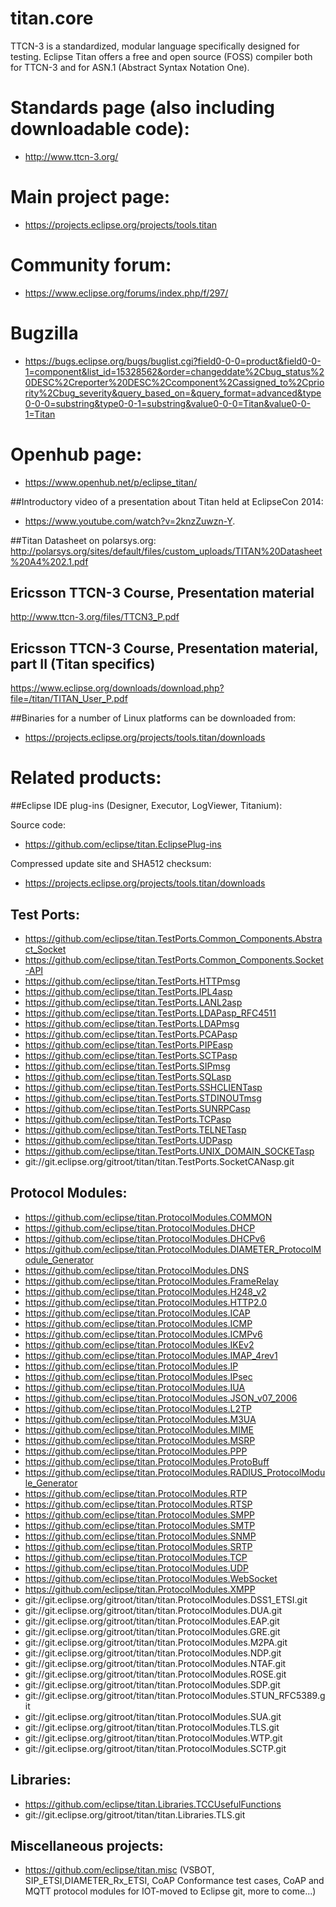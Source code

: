 # titan.core

TTCN-3 is a standardized, modular language specifically designed for testing. 
Eclipse Titan offers a free and open source (FOSS) compiler both for TTCN-3 and for 
ASN.1 (Abstract Syntax Notation One).

# Standards page (also including downloadable code):

* http://www.ttcn-3.org/

# Main project page:

* https://projects.eclipse.org/projects/tools.titan

# Community forum:

* https://www.eclipse.org/forums/index.php/f/297/

# Bugzilla

* https://bugs.eclipse.org/bugs/buglist.cgi?field0-0-0=product&field0-0-1=component&list_id=15328562&order=changeddate%2Cbug_status%20DESC%2Creporter%20DESC%2Ccomponent%2Cassigned_to%2Cpriority%2Cbug_severity&query_based_on=&query_format=advanced&type0-0-0=substring&type0-0-1=substring&value0-0-0=Titan&value0-0-1=Titan

# Openhub page:

* https://www.openhub.net/p/eclipse_titan/


##Introductory video of a presentation about Titan held at EclipseCon 2014: 
* https://www.youtube.com/watch?v=2knzZuwzn-Y.

##Titan Datasheet on polarsys.org:
http://polarsys.org/sites/default/files/custom_uploads/TITAN%20Datasheet%20A4%202.1.pdf

## Ericsson TTCN-3 Course, Presentation material
http://www.ttcn-3.org/files/TTCN3_P.pdf

## Ericsson TTCN-3 Course, Presentation material, part II (Titan specifics)
https://www.eclipse.org/downloads/download.php?file=/titan/TITAN_User_P.pdf




##Binaries for a number of Linux platforms can be downloaded from:


* https://projects.eclipse.org/projects/tools.titan/downloads


# Related products:

##Eclipse IDE plug-ins (Designer, Executor, LogViewer, Titanium):

Source code:

* https://github.com/eclipse/titan.EclipsePlug-ins

Compressed update site and SHA512 checksum:

* https://projects.eclipse.org/projects/tools.titan/downloads
 
## Test Ports:
 
* https://github.com/eclipse/titan.TestPorts.Common_Components.Abstract_Socket
* https://github.com/eclipse/titan.TestPorts.Common_Components.Socket-API
* https://github.com/eclipse/titan.TestPorts.HTTPmsg
* https://github.com/eclipse/titan.TestPorts.IPL4asp
* https://github.com/eclipse/titan.TestPorts.LANL2asp
* https://github.com/eclipse/titan.TestPorts.LDAPasp_RFC4511
* https://github.com/eclipse/titan.TestPorts.LDAPmsg
* https://github.com/eclipse/titan.TestPorts.PCAPasp
* https://github.com/eclipse/titan.TestPorts.PIPEasp
* https://github.com/eclipse/titan.TestPorts.SCTPasp
* https://github.com/eclipse/titan.TestPorts.SIPmsg
* https://github.com/eclipse/titan.TestPorts.SQLasp
* https://github.com/eclipse/titan.TestPorts.SSHCLIENTasp
* https://github.com/eclipse/titan.TestPorts.STDINOUTmsg
* https://github.com/eclipse/titan.TestPorts.SUNRPCasp
* https://github.com/eclipse/titan.TestPorts.TCPasp
* https://github.com/eclipse/titan.TestPorts.TELNETasp
* https://github.com/eclipse/titan.TestPorts.UDPasp
* https://github.com/eclipse/titan.TestPorts.UNIX_DOMAIN_SOCKETasp
* git://git.eclipse.org/gitroot/titan/titan.TestPorts.SocketCANasp.git
 
 
## Protocol Modules:
 
* https://github.com/eclipse/titan.ProtocolModules.COMMON  
* https://github.com/eclipse/titan.ProtocolModules.DHCP
* https://github.com/eclipse/titan.ProtocolModules.DHCPv6
* https://github.com/eclipse/titan.ProtocolModules.DIAMETER_ProtocolModule_Generator
* https://github.com/eclipse/titan.ProtocolModules.DNS
* https://github.com/eclipse/titan.ProtocolModules.FrameRelay
* https://github.com/eclipse/titan.ProtocolModules.H248_v2
* https://github.com/eclipse/titan.ProtocolModules.HTTP2.0
* https://github.com/eclipse/titan.ProtocolModules.ICAP
* https://github.com/eclipse/titan.ProtocolModules.ICMP
* https://github.com/eclipse/titan.ProtocolModules.ICMPv6
* https://github.com/eclipse/titan.ProtocolModules.IKEv2
* https://github.com/eclipse/titan.ProtocolModules.IMAP_4rev1
* https://github.com/eclipse/titan.ProtocolModules.IP
* https://github.com/eclipse/titan.ProtocolModules.IPsec
* https://github.com/eclipse/titan.ProtocolModules.IUA
* https://github.com/eclipse/titan.ProtocolModules.JSON_v07_2006
* https://github.com/eclipse/titan.ProtocolModules.L2TP
* https://github.com/eclipse/titan.ProtocolModules.M3UA
* https://github.com/eclipse/titan.ProtocolModules.MIME
* https://github.com/eclipse/titan.ProtocolModules.MSRP
* https://github.com/eclipse/titan.ProtocolModules.PPP
* https://github.com/eclipse/titan.ProtocolModules.ProtoBuff
* https://github.com/eclipse/titan.ProtocolModules.RADIUS_ProtocolModule_Generator
* https://github.com/eclipse/titan.ProtocolModules.RTP
* https://github.com/eclipse/titan.ProtocolModules.RTSP
* https://github.com/eclipse/titan.ProtocolModules.SMPP
* https://github.com/eclipse/titan.ProtocolModules.SMTP
* https://github.com/eclipse/titan.ProtocolModules.SNMP
* https://github.com/eclipse/titan.ProtocolModules.SRTP
* https://github.com/eclipse/titan.ProtocolModules.TCP
* https://github.com/eclipse/titan.ProtocolModules.UDP
* https://github.com/eclipse/titan.ProtocolModules.WebSocket
* https://github.com/eclipse/titan.ProtocolModules.XMPP
* git://git.eclipse.org/gitroot/titan/titan.ProtocolModules.DSS1_ETSI.git 
* git://git.eclipse.org/gitroot/titan/titan.ProtocolModules.DUA.git 
* git://git.eclipse.org/gitroot/titan/titan.ProtocolModules.EAP.git 
* git://git.eclipse.org/gitroot/titan/titan.ProtocolModules.GRE.git 
* git://git.eclipse.org/gitroot/titan/titan.ProtocolModules.M2PA.git 
* git://git.eclipse.org/gitroot/titan/titan.ProtocolModules.NDP.git 
* git://git.eclipse.org/gitroot/titan/titan.ProtocolModules.NTAF.git 
* git://git.eclipse.org/gitroot/titan/titan.ProtocolModules.ROSE.git 
* git://git.eclipse.org/gitroot/titan/titan.ProtocolModules.SDP.git 
* git://git.eclipse.org/gitroot/titan/titan.ProtocolModules.STUN_RFC5389.git 
* git://git.eclipse.org/gitroot/titan/titan.ProtocolModules.SUA.git 
* git://git.eclipse.org/gitroot/titan/titan.ProtocolModules.TLS.git 
* git://git.eclipse.org/gitroot/titan/titan.ProtocolModules.WTP.git 
* git://git.eclipse.org/gitroot/titan/titan.ProtocolModules.SCTP.git 


## Libraries:

* https://github.com/eclipse/titan.Libraries.TCCUsefulFunctions
* git://git.eclipse.org/gitroot/titan/titan.Libraries.TLS.git 

## Miscellaneous projects: 

* https://github.com/eclipse/titan.misc
(VSBOT, SIP_ETSI,DIAMETER_Rx_ETSI, CoAP Conformance test cases,  CoAP and MQTT protocol modules for IOT-moved to Eclipse git,  more to come...) 
